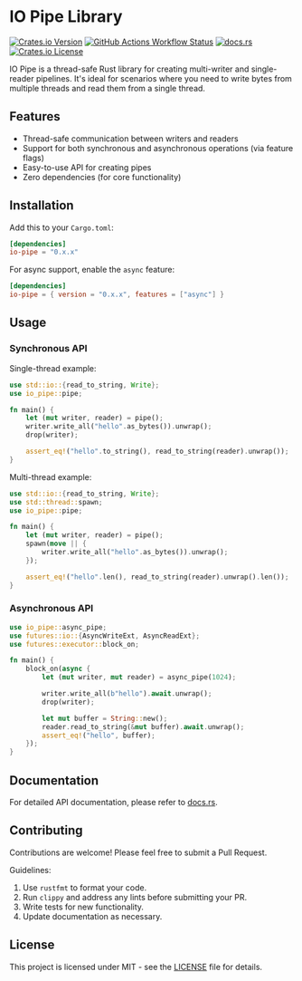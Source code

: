 # IO Pipe Library

[![Crates.io Version](https://img.shields.io/crates/v/io-pipe)](https://crates.io/crates/io-pipe)
[![GitHub Actions Workflow Status](https://img.shields.io/github/actions/workflow/status/Mnwa/io-pipe/rust.yml)](https://github.com/Mnwa/io-pipe/actions/workflows/rust.yml?query=branch%3Amaster)
[![docs.rs](https://img.shields.io/docsrs/io-pipe)](https://docs.rs/io-pipe/latest/io_pipe/)
[![Crates.io License](https://img.shields.io/crates/l/io-pipe)](LICENSE)

IO Pipe is a thread-safe Rust library for creating multi-writer and single-reader pipelines. It's
ideal for scenarios where you need to write bytes from multiple threads and read them from a single thread.

## Features

- Thread-safe communication between writers and readers
- Support for both synchronous and asynchronous operations (via feature flags)
- Easy-to-use API for creating pipes
- Zero dependencies (for core functionality)

## Installation

Add this to your `Cargo.toml`:

```toml
[dependencies]
io-pipe = "0.x.x"
```

For async support, enable the `async` feature:

```toml
[dependencies]
io-pipe = { version = "0.x.x", features = ["async"] }
```

## Usage

### Synchronous API

Single-thread example:

```rust
use std::io::{read_to_string, Write};
use io_pipe::pipe;

fn main() {
    let (mut writer, reader) = pipe();
    writer.write_all("hello".as_bytes()).unwrap();
    drop(writer);

    assert_eq!("hello".to_string(), read_to_string(reader).unwrap());
}
```

Multi-thread example:

```rust
use std::io::{read_to_string, Write};
use std::thread::spawn;
use io_pipe::pipe;

fn main() {
    let (mut writer, reader) = pipe();
    spawn(move || {
        writer.write_all("hello".as_bytes()).unwrap();
    });

    assert_eq!("hello".len(), read_to_string(reader).unwrap().len());
}
```

### Asynchronous API

```rust
use io_pipe::async_pipe;
use futures::io::{AsyncWriteExt, AsyncReadExt};
use futures::executor::block_on;

fn main() {
    block_on(async {
        let (mut writer, mut reader) = async_pipe(1024);

        writer.write_all(b"hello").await.unwrap();
        drop(writer);

        let mut buffer = String::new();
        reader.read_to_string(&mut buffer).await.unwrap();
        assert_eq!("hello", buffer);
    });
}
```

## Documentation

For detailed API documentation, please refer to [docs.rs](https://docs.rs/io-pipe/latest/io_pipe/).

## Contributing

Contributions are welcome! Please feel free to submit a Pull Request.

Guidelines:

1. Use `rustfmt` to format your code.
2. Run `clippy` and address any lints before submitting your PR.
3. Write tests for new functionality.
4. Update documentation as necessary.

## License

This project is licensed under MIT - see the [LICENSE](LICENSE) file for details.
